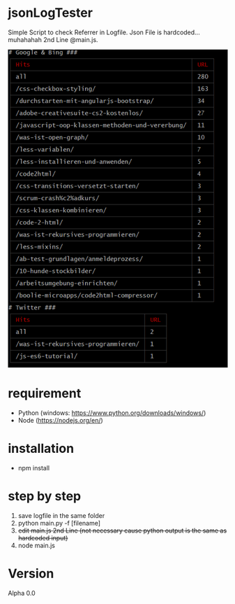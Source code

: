 # jsonLogTester

Simple Script to check Referrer in Logfile. Json File is hardcoded... muhahahah 2nd Line @main.js.

![jsonLogTester](https://raw.githubusercontent.com/Snowflame/jsonLogTester/master/screenshot.png "jsonLogTester")

# requirement
- Python (windows: https://www.python.org/downloads/windows/)
- Node (https://nodejs.org/en/)

# installation
- npm install

# step by step
1. save logfile in the same folder
2. python main.py -f [filename]
3. ~~edit main.js 2nd Line (not necessary cause python output is the same as hardcoded input)~~
4. node main.js

# Version
Alpha 0.0

